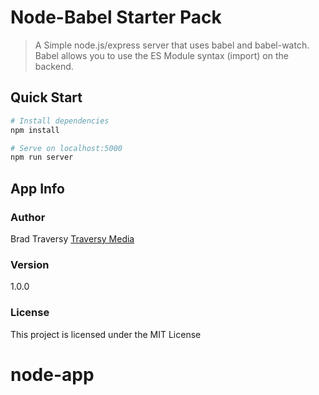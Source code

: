 # Node-Babel Starter Pack

> A Simple node.js/express server that uses babel and babel-watch. Babel allows you to use the ES Module syntax (import) on the backend.

## Quick Start

```bash
# Install dependencies
npm install

# Serve on localhost:5000
npm run server
```

## App Info

### Author

Brad Traversy
[Traversy Media](http://www.traversymedia.com)

### Version

1.0.0

### License

This project is licensed under the MIT License
# node-app
